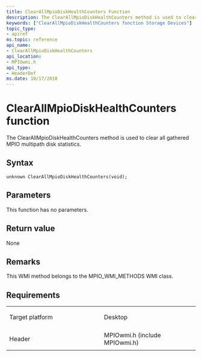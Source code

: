 ```yaml
---
title: ClearAllMpioDiskHealthCounters Function
description: The ClearAllMpioDiskHealthCounters method is used to clear all gathered MPIO multipath disk statistics.
keywords: ["ClearAllMpioDiskHealthCounters function Storage Devices"]
topic_type:
- apiref
ms.topic: reference
api_name:
- ClearAllMpioDiskHealthCounters
api_location:
- MPIOwmi.h
api_type:
- HeaderDef
ms.date: 10/17/2018
---
```


# ClearAllMpioDiskHealthCounters function


The ClearAllMpioDiskHealthCounters method is used to clear all gathered MPIO multipath disk statistics.

## Syntax

```ManagedCPlusPlus
unknown ClearAllMpioDiskHealthCounters(void);
```

## Parameters

This function has no parameters.

## Return value

None

## Remarks

This WMI method belongs to the MPIO\_WMI\_METHODS WMI class.

## Requirements

<table>
<colgroup>
<col width="50%" />
<col width="50%" />
</colgroup>
<tbody>
<tr class="odd">
<td align="left"><p>Target platform</p></td>
<td align="left">Desktop</td>
</tr>
<tr class="even">
<td align="left"><p>Header</p></td>
<td align="left">MPIOwmi.h (include MPIOwmi.h)</td>
</tr>
</tbody>
</table>

 

 





